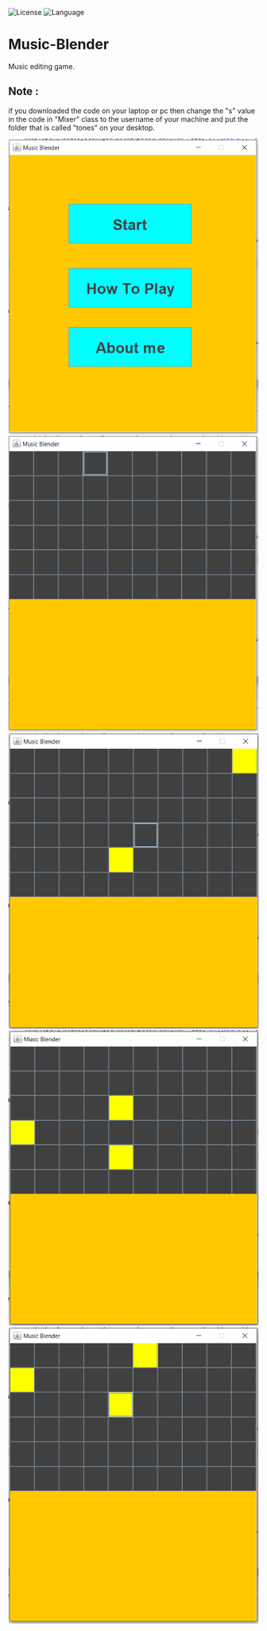 ![License](https://img.shields.io/badge/license-Apache_2.0-blue.svg)
![Language](https://img.shields.io/badge/language-Java%20-red.svg)

# Music-Blender
Music editing game.

## Note : 
if you downloaded the code on your laptop or pc then change the "s" value in the code in "Mixer" class to the username of your machine and put the folder         that is called "tones" on your desktop.

![](Screen%20Shots/1.PNG)
![](Screen%20Shots/2.PNG)
![](Screen%20Shots/3.PNG)
![](Screen%20Shots/4.PNG)
![](Screen%20Shots/5.PNG)

